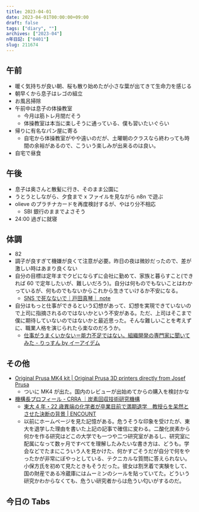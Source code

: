```yaml
---
title: 2023-04-01
date: 2023-04-01T00:00:00+09:00
draft: false
tags: ["diary", ""]
archives: ["2023-04"]
n年日記: ["0401"]
slug: 211674
---
```


## 午前

- 暖く気持ちが良い朝、桜も散り始めたが小さな葉が出てきて生命力を感じる
- 朝早くから息子はレゴの組立
- お風呂掃除
- 午前中は息子の体操教室
  - 今月は筋トレ月間だそう
  - 体操教室は本当に楽しそうに通っている、僕も習いたいぐらい
- 帰りに有名なパン屋に寄る
  - 自宅から体操教室がやや遠いのだが、土曜朝のクラスなら終わっても時間の余裕があるので、こういう楽しみが出来るのは良い。
- 自宅で昼食

## 午後

- 息子は奥さんと散髪に行き、そのまま公園に
- うとうとしながら、夕食まで x ファイルを見ながら n8n で遊ぶ
- olieve のプラチナカードを再度検討するが、やはり分不相応
  - SBI 銀行のままでよさそう
- 24:00 過ぎに就寝

## 体調

- 82
- 調子が良すぎて機嫌が良くて注意が必要。昨日の夜は微妙だったので、差が激しい時はあまり良くない
- 自分の目標は定年までクビにならずに会社に勤めて、家族と暮らすこと(できれば 60 で定年したいが、難しいだろう)。自分は何ものでもないことはわかっているが、何ものでもないからこれから生きていけるか不安になる。
  - [SNS で死なないで｜戸田真琴｜ note](https://note.com/toda_makoto/n/n71be988f6b05)
- 自分はもっと仕事ができるという幻想があって、幻想を実現できていないので上司に指摘されるのではないかという不安がある。ただ、上司はそこまで僕に期待していないのではないかと最近思った。そんな難しいことを考えずに、職業人格を演じられたら楽なのだろうか。
  - [仕事がうまくいかない＝能力不足ではない。組織開発の専門家に聞いてみた - りっすん by イーアイデム](https://www.e-aidem.com/ch/listen/entry/2023/03/29/103000)

## その他

- [Original Prusa MK4 kit | Original Prusa 3D printers directly from Josef Prusa](https://www.prusa3d.com/product/original-prusa-mk4-kit-2/)
  - ついに MK4 が出た。国内のレビューが出始めてからの購入を検討かな
- [機構長プロフィール - CRRA ｜炭素回収技術研究機構](https://www.crra.jp/kazumi-muraki)
  - [東大 4 年・22 歳異端の化学者が卒業目前で満期退学　教授らを呆然とさせた決断の背景 | ENCOUNT](https://encount.press/archives/437578/)
  - 以前にホームページを見た記憶がある。危うそうな印象を受けたが、東大を退学した理由を書いた上記の記事で確信に変わる。二酸化炭素から何かを作る研究はどこの大学でも一つや二つ研究室があるし、研究室に配属になって数ヶ月ですべてを理解したみたいな書き方は、どうも。学会などでたまにこういう人を見かけた、何かすごそうだが自分で何をやったかが非常にぼやっとしている、テクニカルな質問に答えられない。小保方氏を初めて見たときもそうだった。彼女は割烹着で実験をして、国の財産である冷蔵庫にはムーミンのシールを貼っていてた。どういう研究かわからなくても、危うい研究者からは危うい匂いがするのだ。

## 今日の Tabs
